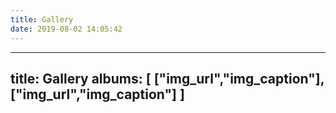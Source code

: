 ```yaml
---
title: Gallery
date: 2019-08-02 14:05:42
---
```

---
title: Gallery
albums: [
        ["img_url","img_caption"],
        ["img_url","img_caption"]
        ]
---
